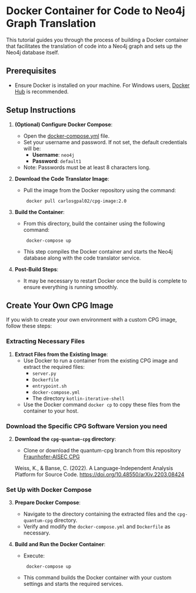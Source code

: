 # Docker Container for Code to Neo4j Graph Translation

This tutorial guides you through the process of building a Docker container that facilitates the translation of code into a Neo4j graph and sets up the Neo4j database itself.

## Prerequisites

- Ensure Docker is installed on your machine. For Windows users, [Docker Hub](https://hub.docker.com/) is recommended.

## Setup Instructions

1. **(Optional) Configure Docker Compose**:

   - Open the [docker-compose.yml](./docker-compose.yml) file.
   - Set your username and password. If not set, the default credentials will be:
     - **Username**: `neo4j`
     - **Password**: `default1`
   - Note: Passwords must be at least 8 characters long.

2. **Download the Code Translator Image**:

   - Pull the image from the Docker repository using the command:
     ```shell
      docker pull carlosgpal02/cpg-image:2.0
     ```

3. **Build the Container**:

   - From this directory, build the container using the following command:
     ```shell
      docker-compose up
     ```
   - This step compiles the Docker container and starts the Neo4j database along with the code translator service.

4. **Post-Build Steps**:
   - It may be necessary to restart Docker once the build is complete to ensure everything is running smoothly.

## Create Your Own CPG Image

If you wish to create your own environment with a custom CPG image, follow these steps:

### Extracting Necessary Files

1. **Extract Files from the Existing Image**:
   - Use Docker to run a container from the existing CPG image and extract the required files:
     - `server.py`
     - `Dockerfile`
     - `entrypoint.sh`
     - `docker-compose.yml`
     - The directory `kotlin-iterative-shell`
   - Use the Docker command `docker cp` to copy these files from the container to your host.

### Download the Specific CPG Software Version you need

2. **Download the `cpg-quantum-cpg` directory**:

   - Clone or download the quantum-cpg branch from this repository [Fraunhofer-AISEC CPG](https://github.com/Fraunhofer-AISEC/cpg/tree/quantum-cpg)

   Weiss, K., & Banse, C. (2022). A Language-Independent Analysis Platform for Source Code. https://doi.org/10.48550/arXiv.2203.08424

### Set Up with Docker Compose

3. **Prepare Docker Compose**:

   - Navigate to the directory containing the extracted files and the `cpg-quantum-cpg` directory.
   - Verify and modify the `docker-compose.yml` and `Dockerfile` as necessary.

4. **Build and Run the Docker Container**:
   - Execute:
     ```shell
      docker-compose up
     ```
   - This command builds the Docker container with your custom settings and starts the required services.
